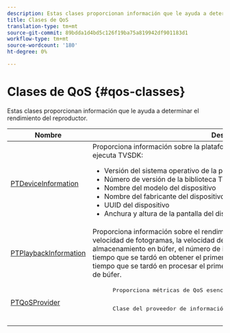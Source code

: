 ```yaml
---
description: Estas clases proporcionan información que le ayuda a determinar el rendimiento del reproductor.
title: Clases de QoS
translation-type: tm+mt
source-git-commit: 89bdda1d4bd5c126f19ba75a819942df901183d1
workflow-type: tm+mt
source-wordcount: '180'
ht-degree: 0%

---
```



# Clases de QoS {#qos-classes}

Estas clases proporcionan información que le ayuda a determinar el rendimiento del reproductor.

<table frame="all" colsep="1" rowsep="1" id="table_2893EFF9755149159A4F94E781C76B6E"> 
 <thead> 
  <tr rowsep="1"> 
   <th colname="1" class="entry"><b>Nombre</b></th> 
   <th colname="2" class="entry"><b>Descripción</b></th> 
  </tr> 
 </thead>
 <tbody> 
  <tr rowsep="1"> 
   <td colname="1"> <a href="https://help.adobe.com/en_US/primetime/api/psdk/appledoc/Classes/PTDeviceInformation.html" format="html" scope="external"> PTDeviceInformation</a> </td> 
   <td colname="2">Proporciona información sobre la plataforma y el sistema operativo en los que se ejecuta TVSDK: 
    <ul id="ul_0DE69F3B38E84964AB98DCCD11E5E123"> 
     <li id="li_19B2D1889FCA4B0F8FCB0EE8F87353B2">Versión del sistema operativo de la plataforma </li> 
     <li id="li_CA35F4A48FD34555AC7D7832D5997AD4">Número de versión de la biblioteca TVSDK </li> 
     <li id="li_30D38320C2A3440E92C0A477FFFBF9A0">Nombre del modelo del dispositivo </li> 
     <li id="li_2D15164B987E405685B96A900EBF041D">Nombre del fabricante del dispositivo </li> 
     <li id="li_B78485CB9580444DB9694404706BA191">UUID del dispositivo </li> 
     <li id="li_841EA77499B44F0692192F9DE1A798E4">Anchura y altura de la pantalla del dispositivo </li> 
    </ul> </td> 
  </tr> 
  <tr rowsep="1"> 
   <td colname="1"><a href="https://help.adobe.com/en_US/primetime/api/psdk/appledoc/Classes/PTPlaybackInformation.html" format="html" scope="external"> PTPlaybackInformation</a> </td> 
   <td colname="2"> Proporciona información sobre el rendimiento de la reproducción. Esto incluye la velocidad de fotogramas, la velocidad de bits del perfil, el tiempo total empleado en el almacenamiento en búfer, el número de intentos de almacenamiento en búfer, el tiempo que se tardó en obtener el primer byte del primer fragmento de vídeo, el tiempo que se tardó en procesar el primer fotograma, la longitud en búfer y el tiempo de búfer. </td> 
  </tr> 
  <tr rowsep="1"> 
   <td colname="1"><a href="https://help.adobe.com/en_US/primetime/api/psdk/appledoc/Classes/PTQoSProvider.html" format="html" scope="external"> PTQoSProvider</a> </td> 
   <td colname="2">
    <pre>
      Proporciona métricas de QoS esenciales para la reproducción y el dispositivo.
    </pre>
    <pre>
      Clase del proveedor de información QOS.
    </pre> </td> 
  </tr> 
 </tbody> 
</table>